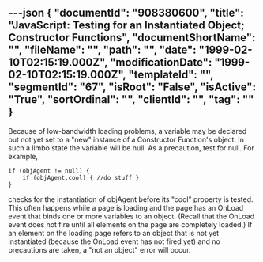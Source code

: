 ---json
{
  "documentId": "908380600",
  "title": "JavaScript: Testing for an Instantiated Object; Constructor Functions",
  "documentShortName": "",
  "fileName": "",
  "path": "",
  "date": "1999-02-10T02:15:19.000Z",
  "modificationDate": "1999-02-10T02:15:19.000Z",
  "templateId": "",
  "segmentId": "67",
  "isRoot": "False",
  "isActive": "True",
  "sortOrdinal": "",
  "clientId": "",
  "tag": ""
}
---

Because of low-bandwidth loading problems, a variable may be declared but not yet set to a &quot;new&quot; instance of a Constructor Function's object. In such a limbo state the variable will be null. As a precaution, test for null. For example, 

    if (objAgent != null) {
        if (objAgent.cool) { //do stuff }
    }

checks for the instantiation of objAgent before its &quot;cool&quot; property is tested. This often happens while a page is loading and the page has an OnLoad event that binds one or more variables to an object. (Recall that the OnLoad event does not fire until all elements on the page are completely loaded.) If an element on the loading page refers to an object that is not yet instantiated (because the OnLoad event has not fired yet) and no precautions are taken, a &quot;not an object&quot; error will occur.
